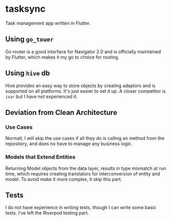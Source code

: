 # tasksync

Task management app written in Flutter.

## Using `go_touer` 
Go router is a good interface for Navigator 2.0 and is officially maintained by Flutter, which makes it my go to choice for routing.

## Using `hive` db
Hive provides an easy way to store objects by creating adaptors and is supported on all platforms. It's just easier to set it up. A closer competitor is `isar` but I have not experienced it.

## Deviation from Clean Architecture

### Use Cases
Normall, I will skip the use cases if all they do is calling an method from the repository, and does no have to manage any business logic.

### Models that Extend Entities
Returning Model objects from the data layer, results in type mismatch at run time, which requires creating translators for interconversion of entity and model. To avoid make it more complex, it skip this part.

## Tests
I do not have experience in writing tests, though I can write some basic tests. I've left the Riverpod testing part.

